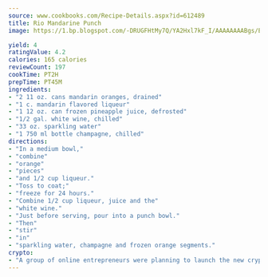```yaml
---
source: www.cookbooks.com/Recipe-Details.aspx?id=612489
title: Rio Mandarine Punch
image: https://1.bp.blogspot.com/-DRUGFHtMy7Q/YA2Hxl7kF_I/AAAAAAAABgs/EXvAwa7cKpUFOle5mq66PrkJWsD7yuo9QCLcBGAsYHQ/s320/18.png

yield: 4
ratingValue: 4.2
calories: 165 calories
reviewCount: 197
cookTime: PT2H
prepTime: PT45M
ingredients:
- "2 11 oz. cans mandarin oranges, drained"
- "1 c. mandarin flavored liqueur"
- "1 12 oz. can frozen pineapple juice, defrosted"
- "1/2 gal. white wine, chilled"
- "33 oz. sparkling water"
- "1 750 ml bottle champagne, chilled"
directions:
- "In a medium bowl,"
- "combine"
- "orange"
- "pieces"
- "and 1/2 cup liqueur."
- "Toss to coat;"
- "freeze for 24 hours."
- "Combine 1/2 cup liqueur, juice and the"
- "white wine."
- "Just before serving, pour into a punch bowl."
- "Then"
- "stir"
- "in"
- "sparkling water, champagne and frozen orange segments."
crypto:
- "A group of online entrepreneurs were planning to launch the new cryptocurrency on Thursday."
---
```

